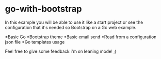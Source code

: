 # go-with-bootstrap


In this example you will be able to use it like a start project or see the
configuration that it's needed so Bootstrap on a Go web example. 


*Basic Go
*Bootstrap theme
*Basic email send
*Read from a configuration json file
*Go templates usage


Feel free to give some feedback i'm on leaning mode! ;)
